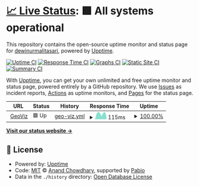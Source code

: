 # [📈 Live Status](https://dewinurmalitasari.github.io/upptime): <!--live status--> **🟩 All systems operational**

This repository contains the open-source uptime monitor and status page for [dewinurmalitasari](https://dewinurmalitasari.github.io/upptime), powered by [Upptime](https://github.com/upptime/upptime).

[![Uptime CI](https://github.com/dewinurmalitasari/upptime/workflows/Uptime%20CI/badge.svg)](https://github.com/dewinurmalitasari/upptime/actions?query=workflow%3A%22Uptime+CI%22)
[![Response Time CI](https://github.com/dewinurmalitasari/upptime/workflows/Response%20Time%20CI/badge.svg)](https://github.com/dewinurmalitasari/upptime/actions?query=workflow%3A%22Response+Time+CI%22)
[![Graphs CI](https://github.com/dewinurmalitasari/upptime/workflows/Graphs%20CI/badge.svg)](https://github.com/dewinurmalitasari/upptime/actions?query=workflow%3A%22Graphs+CI%22)
[![Static Site CI](https://github.com/dewinurmalitasari/upptime/workflows/Static%20Site%20CI/badge.svg)](https://github.com/dewinurmalitasari/upptime/actions?query=workflow%3A%22Static+Site+CI%22)
[![Summary CI](https://github.com/dewinurmalitasari/upptime/workflows/Summary%20CI/badge.svg)](https://github.com/dewinurmalitasari/upptime/actions?query=workflow%3A%22Summary+CI%22)

With [Upptime](https://upptime.js.org), you can get your own unlimited and free uptime monitor and status page, powered entirely by a GitHub repository. We use [Issues](https://github.com/dewinurmalitasari/upptime/issues) as incident reports, [Actions](https://github.com/dewinurmalitasari/upptime/actions) as uptime monitors, and [Pages](https://dewinurmalitasari.github.io/upptime) for the status page.

<!--start: status pages-->
<!-- This summary is generated by Upptime (https://github.com/upptime/upptime) -->
<!-- Do not edit this manually, your changes will be overwritten -->
<!-- prettier-ignore -->
| URL | Status | History | Response Time | Uptime |
| --- | ------ | ------- | ------------- | ------ |
| <img alt="" src="https://icons.duckduckgo.com/ip3/dewinurmalitasari.github.io.ico" height="13"> [GeoViz](https://dewinurmalitasari.github.io/geoviz/) | 🟩 Up | [geo-viz.yml](https://github.com/dewinurmalitasari/upptime/commits/HEAD/history/geo-viz.yml) | <details><summary><img alt="Response time graph" src="./graphs/geo-viz/response-time-week.png" height="20"> 115ms</summary><br><a href="https://dewinurmalitasari.github.io/upptime/history/geo-viz"><img alt="Response time 124" src="https://img.shields.io/endpoint?url=https%3A%2F%2Fraw.githubusercontent.com%2Fdewinurmalitasari%2Fupptime%2FHEAD%2Fapi%2Fgeo-viz%2Fresponse-time.json"></a><br><a href="https://dewinurmalitasari.github.io/upptime/history/geo-viz"><img alt="24-hour response time 54" src="https://img.shields.io/endpoint?url=https%3A%2F%2Fraw.githubusercontent.com%2Fdewinurmalitasari%2Fupptime%2FHEAD%2Fapi%2Fgeo-viz%2Fresponse-time-day.json"></a><br><a href="https://dewinurmalitasari.github.io/upptime/history/geo-viz"><img alt="7-day response time 115" src="https://img.shields.io/endpoint?url=https%3A%2F%2Fraw.githubusercontent.com%2Fdewinurmalitasari%2Fupptime%2FHEAD%2Fapi%2Fgeo-viz%2Fresponse-time-week.json"></a><br><a href="https://dewinurmalitasari.github.io/upptime/history/geo-viz"><img alt="30-day response time 124" src="https://img.shields.io/endpoint?url=https%3A%2F%2Fraw.githubusercontent.com%2Fdewinurmalitasari%2Fupptime%2FHEAD%2Fapi%2Fgeo-viz%2Fresponse-time-month.json"></a><br><a href="https://dewinurmalitasari.github.io/upptime/history/geo-viz"><img alt="1-year response time 124" src="https://img.shields.io/endpoint?url=https%3A%2F%2Fraw.githubusercontent.com%2Fdewinurmalitasari%2Fupptime%2FHEAD%2Fapi%2Fgeo-viz%2Fresponse-time-year.json"></a></details> | <details><summary><a href="https://dewinurmalitasari.github.io/upptime/history/geo-viz">100.00%</a></summary><a href="https://dewinurmalitasari.github.io/upptime/history/geo-viz"><img alt="All-time uptime 100.00%" src="https://img.shields.io/endpoint?url=https%3A%2F%2Fraw.githubusercontent.com%2Fdewinurmalitasari%2Fupptime%2FHEAD%2Fapi%2Fgeo-viz%2Fuptime.json"></a><br><a href="https://dewinurmalitasari.github.io/upptime/history/geo-viz"><img alt="24-hour uptime 100.00%" src="https://img.shields.io/endpoint?url=https%3A%2F%2Fraw.githubusercontent.com%2Fdewinurmalitasari%2Fupptime%2FHEAD%2Fapi%2Fgeo-viz%2Fuptime-day.json"></a><br><a href="https://dewinurmalitasari.github.io/upptime/history/geo-viz"><img alt="7-day uptime 100.00%" src="https://img.shields.io/endpoint?url=https%3A%2F%2Fraw.githubusercontent.com%2Fdewinurmalitasari%2Fupptime%2FHEAD%2Fapi%2Fgeo-viz%2Fuptime-week.json"></a><br><a href="https://dewinurmalitasari.github.io/upptime/history/geo-viz"><img alt="30-day uptime 100.00%" src="https://img.shields.io/endpoint?url=https%3A%2F%2Fraw.githubusercontent.com%2Fdewinurmalitasari%2Fupptime%2FHEAD%2Fapi%2Fgeo-viz%2Fuptime-month.json"></a><br><a href="https://dewinurmalitasari.github.io/upptime/history/geo-viz"><img alt="1-year uptime 100.00%" src="https://img.shields.io/endpoint?url=https%3A%2F%2Fraw.githubusercontent.com%2Fdewinurmalitasari%2Fupptime%2FHEAD%2Fapi%2Fgeo-viz%2Fuptime-year.json"></a></details>

<!--end: status pages-->

[**Visit our status website →**](https://dewinurmalitasari.github.io/upptime)

## 📄 License

- Powered by: [Upptime](https://github.com/upptime/upptime)
- Code: [MIT](./LICENSE) © [Anand Chowdhary](https://anandchowdhary.com), supported by [Pabio](https://pabio.com)
- Data in the `./history` directory: [Open Database License](https://opendatacommons.org/licenses/odbl/1-0/)
